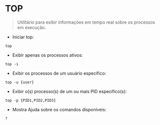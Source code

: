 # TOP

> Utilitário para exibir informações em tempo real sobre os processos em execução.

- Iniciar top:

`top`

- Exibir apenas os processos ativos:

`top -i`

- Exibir os processos de um usuário específico:

`top -u {user}`

- Exibir o(s) processo(s) de um ou mais PID específico(s):

`top -p {PID1,PID2,PID3}`

- Mostra Ajuda sobre os comandos disponíveis:

`?`